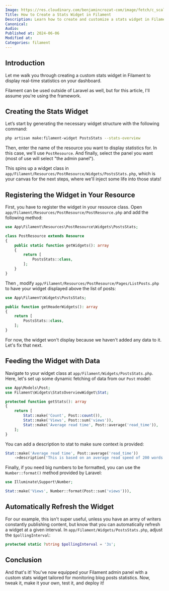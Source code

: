 ```yaml
---
Image: https://res.cloudinary.com/benjamincrozat-com/image/fetch/c_scale,f_webp,q_auto,w_1200/https://github.com/benjamincrozat/content/assets/3613731/2655bb68-f53f-4188-b25e-e2cfcd222751
Title: How to Create a Stats Widget in Filament
Description: Learn how to create and customize a stats widget in Filament for displaying real-time statistics.
Canonical:
Audio:
Published at: 2024-06-06
Modified at:
Categories: filament
---
```


## Introduction

Let me walk you through creating a custom stats widget in Filament to display real-time statistics on your dashboard.

Filament can be used outside of Laravel as well, but for this article, I'll assume you're using the framework.

## Creating the Stats Widget

Let’s start by generating the necessary widget structure with the following command:

```bash
php artisan make:filament-widget PostsStats --stats-overview
```

Then, enter the name of the resource you want to display statistics for. In this case, we'll use `PostResource`. And finally, select the panel you want (most of use will select "the admin panel").

This spins up a widget class in `app/Filament/Resources/PostResource/Widgets/PostsStats.php`, which is your canvas for the next steps, where we'll inject some life into those stats!

## Registering the Widget in Your Resource

First, you have to register the widget in your resource class. Open `app/Filament/Resources/PostResource/PostResource.php` and add the following method:

```php
use App\Filament\Resources\PostResource\Widgets\PostsStats;

class PostResource extends Resource
{
    public static function getWidgets(): array
    {
        return [
            PostsStats::class,
        ];
    }
}
```

Then , modify `app/Filament/Resources/PostResource/Pages/ListPosts.php` to have your widget displayed above the list of posts:

```php
use App\Filament\Widgets\PostsStats;

public function getHeaderWidgets(): array
{
    return [
        PostsStats::class,
    ];
}
```

For now, the widget won't display because we haven't added any data to it. Let's fix that next.

## Feeding the Widget with Data

Navigate to your widget class at `app/Filament/Widgets/PostsStats.php`. Here, let's set up some dynamic fetching of data from our `Post` model:

```php
use App\Models\Post;
use Filament\Widgets\StatsOverviewWidget\Stat;

protected function getStats(): array
{
    return [
        Stat::make('Count', Post::count()),
        Stat::make('Views', Post::sum('views')),
        Stat::make('Average read time', Post::average('read_time')),
    ];
}
```

You can add a description to stat to make sure context is provided:

```php
Stat::make('Average read time', Post::average('read_time'))
    ->description('This is based on an average read speed of 200 words per minute.');
```

Finally, if you need big numbers to be formatted, you can use the `Number::format()` method provided by Laravel:

```php
use Illuminate\Support\Number;

Stat::make('Views', Number::format(Post::sum('views'))),
```

## Automatically Refresh the Widget

For our example, this isn't super useful, unless you have an army of writers constantly publishing content, but know that you can automatically refresh a widget at a given interval. In `app/Filament/Widgets/PostsStats.php`, adjust the `$pollingInterval`:

```php
protected static ?string $pollingInterval = '3s';
```

## Conclusion

And that's it! You've now equipped your Filament admin panel with a custom stats widget tailored for monitoring blog posts statistics. Now, tweak it, make it your own, test it, and deploy it!
